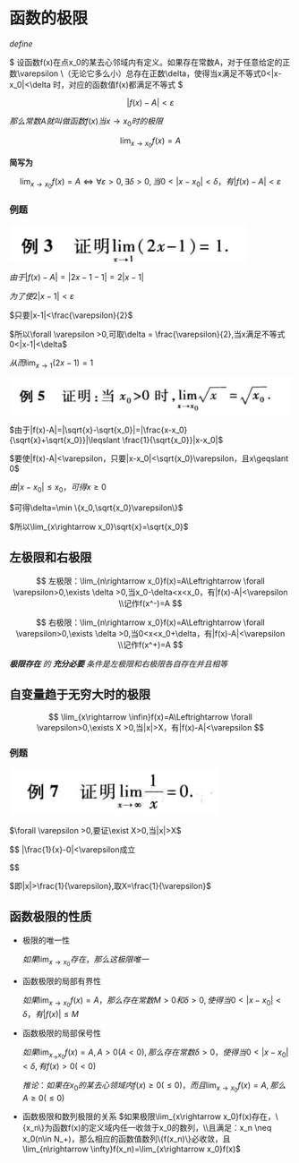 # 函数的极限

$define$

$
设函数f(x)在点x_0的某去心邻域内有定义。如果存在常数A，对于任意给定的正数\varepsilon \\（无论它多么小）总存在正数\delta，使得当x满足不等式0<|x-x_0|<\delta 时，对应的函数值f(x)都满足不等式
$

$$
|f(x)-A|<\varepsilon
$$

$那么常数A就叫做函数f(x)当x\rightarrow x_0时的极限$

$$
\lim_{x\rightarrow x_0}f(x)=A
$$

**简写为**

$$
\lim_{x\rightarrow x_0}f(x)=A\Leftrightarrow \forall  \varepsilon>0,\exists \delta >0,当0<|x-x_0|<\delta，有|f(x)-A|<\varepsilon
$$

### 例题

![](pictures/2022-10-22-16-31-43.png)

$由于|f(x)-A|=|2x-1-1|=2|x-1|$

$为了使2|x-1|<\varepsilon$

$只要|x-1|<\frac{\varepsilon}{2}$

$所以\forall \varepsilon >0,可取\delta = \frac{\varepsilon}{2},当x满足不等式0<|x-1|<\delta$

$从而\lim_{x\rightarrow 1}(2x-1)=1$


![](pictures/2022-10-22-16-38-51.png)

$由于|f(x)-A|=|\sqrt{x}-\sqrt{x_0}|=|\frac{x-x_0}{\sqrt{x}+\sqrt{x_0}}|\leqslant \frac{1}{\sqrt{x_0}}|x-x_0|$

$要使|f(x)-A|<\varepsilon，只要|x-x_0|<\sqrt{x_0}\varepsilon，且x\geqslant 0$

$由|x-x_0|\leqslant x_0，可得x\geqslant 0$

$可得\delta=\min \{x_0,\sqrt{x_0}\varepsilon\}$

$所以\lim_{x\rightarrow x_0}\sqrt{x}=\sqrt{x_0}$

## 左极限和右极限

$$
左极限：\lim_{n\rightarrow x_0}f(x)=A\Leftrightarrow \forall  \varepsilon>0,\exists \delta >0,当x_0-\delta<x<x_0，有|f(x)-A|<\varepsilon
\\记作f(x^-)=A
$$

$$
右极限：\lim_{n\rightarrow x_0}f(x)=A\Leftrightarrow \forall  \varepsilon>0,\exists \delta >0,当0<x<x_0+\delta，有|f(x)-A|<\varepsilon
\\记作f(x^+)=A
$$

***极限存在** 的 **充分必要** 条件是左极限和右极限各自存在并且相等*

## 自变量趋于无穷大时的极限

$$
\lim_{x\rightarrow \infin}f(x)=A\Leftrightarrow \forall  \varepsilon>0,\exists X >0,当|x|>X，有|f(x)-A|<\varepsilon
$$

### 例题

![](pictures/2022-10-22-17-07-01.png)

$\forall \varepsilon >0,要证\exist X>0,当|x|>X$

$$
|\frac{1}{x}-0|<\varepsilon成立

$$

$即|x|>\frac{1}{\varepsilon},取X=\frac{1}{\varepsilon}$

## 函数极限的性质

- 极限的唯一性 

  $如果\lim_{x\rightarrow x_0}存在，那么这极限唯一$

- 函数极限的局部有界性
  
  $如果\lim_{x\rightarrow x_0}f(x)=A，那么存在常数M>0和\delta >0,使得当0<|x-x_0|<\delta，有|f(x)|\leqslant  M$

- 函数极限的局部保号性
 
  $如果\lim_{x_\rightarrow x_0}f(x)=A,A>0(A<0),那么存在常数\delta>0，使得当0<|x-x_0|<\delta,有f(x)>0(<0)$

  $推论：如果在x_0的某去心领域内f(x)\geqslant 0(\leqslant 0)，而且\lim_{x\rightarrow x_0}f(x)=A,那么A\geqslant 0(\leqslant 0)$

- 函数极限和数列极限的关系
  $如果极限\lim_{x\rightarrow x_0}f(x)存在，\{x_n\}为函数f(x)的定义域内任一收敛于x_0的数列，\\且满足：x_n \neq x_0(n\in N_+)，那么相应的函数值数列\{f(x_n)\}必收敛，且\lim_{n\rightarrow \infty}f(x_n)=\lim_{x\rightarrow x_0}f(x)$